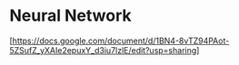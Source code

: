 #  Neural Network
[https://docs.google.com/document/d/1BN4-8vTZ94PAot-5ZSufZ_yXAIe2epuxY_d3iu7lzlE/edit?usp=sharing]